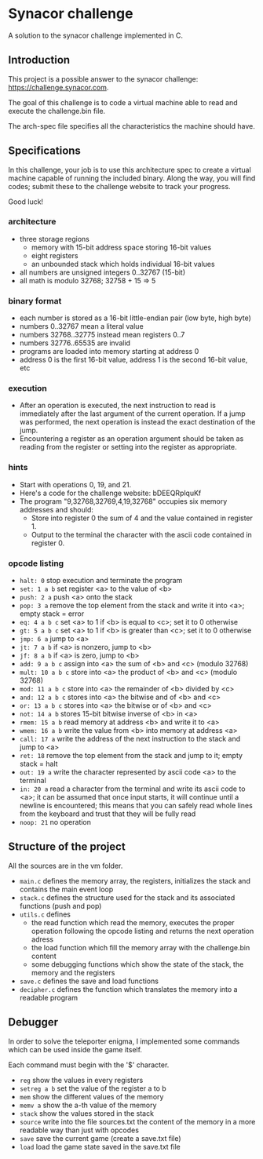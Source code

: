 # Synacor challenge 
A solution to the synacor challenge implemented in C.

## Introduction 

This project is a possible answer to the synacor challenge: https://challenge.synacor.com.

The goal of this challenge is to code a virtual machine able to read and execute the challenge.bin file.

The arch-spec file specifies all the characteristics the machine should have.

## Specifications

In this challenge, your job is to use this architecture spec to create a virtual machine capable of running the included binary. Along the way, you will find codes; submit these to the challenge website to track your progress.  

Good luck!

### architecture
- three storage regions
  - memory with 15-bit address space storing 16-bit values
  - eight registers
  - an unbounded stack which holds individual 16-bit values
- all numbers are unsigned integers 0..32767 (15-bit)
- all math is modulo 32768; 32758 + 15 =&gt; 5

### binary format
- each number is stored as a 16-bit little-endian pair (low byte, high byte)
- numbers 0..32767 mean a literal value
- numbers 32768..32775 instead mean registers 0..7
- numbers 32776..65535 are invalid
- programs are loaded into memory starting at address 0
- address 0 is the first 16-bit value, address 1 is the second 16-bit value, etc

### execution
- After an operation is executed, the next instruction to read is immediately after the last argument of the current operation.  If a jump was performed, the next operation is instead the exact destination of the jump.
- Encountering a register as an operation argument should be taken as reading from the register or setting into the register as appropriate.

### hints
- Start with operations 0, 19, and 21.
- Here's a code for the challenge website: bDEEQRplquKf
- The program "9,32768,32769,4,19,32768" occupies six memory addresses and should:
  - Store into register 0 the sum of 4 and the value contained in register 1.
  - Output to the terminal the character with the ascii code contained in register 0.

### opcode listing

- ```halt: 0```
  stop execution and terminate the program
- ```set: 1 a b```
  set register &lt;a&gt; to the value of &lt;b&gt;
- ```push: 2 a```
  push &lt;a&gt; onto the stack
- ```pop: 3 a```
  remove the top element from the stack and write it into &lt;a&gt;; empty stack = error
- ```eq: 4 a b c```
  set &lt;a&gt; to 1 if &lt;b&gt; is equal to &lt;c&gt;; set it to 0 otherwise
- ```gt: 5 a b c```
  set &lt;a&gt; to 1 if &lt;b&gt; is greater than &lt;c&gt;; set it to 0 otherwise
- ```jmp: 6 a```
  jump to &lt;a&gt;
- ```jt: 7 a b```
  if &lt;a&gt; is nonzero, jump to &lt;b&gt;
- ```jf: 8 a b```
  if &lt;a&gt; is zero, jump to &lt;b&gt;
- ```add: 9 a b c```
  assign into &lt;a&gt; the sum of &lt;b&gt; and &lt;c&gt; (modulo 32768)
- ```mult: 10 a b c```
  store into &lt;a&gt; the product of &lt;b&gt; and &lt;c&gt; (modulo 32768)
- ```mod: 11 a b c```
  store into &lt;a&gt; the remainder of &lt;b&gt; divided by &lt;c&gt;
- ```and: 12 a b c```
  stores into &lt;a&gt; the bitwise and of &lt;b&gt; and &lt;c&gt;
- ```or: 13 a b c```
  stores into &lt;a&gt; the bitwise or of &lt;b&gt; and &lt;c&gt;
- ```not: 14 a b```
  stores 15-bit bitwise inverse of &lt;b&gt; in &lt;a&gt;
- ```rmem: 15 a b```
  read memory at address &lt;b&gt; and write it to &lt;a&gt;
- ```wmem: 16 a b```
  write the value from &lt;b&gt; into memory at address &lt;a&gt;
- ```call: 17 a```
  write the address of the next instruction to the stack and jump to &lt;a&gt;
- ```ret: 18```
  remove the top element from the stack and jump to it; empty stack = halt
- ```out: 19 a```
  write the character represented by ascii code &lt;a&gt; to the terminal
- ```in: 20 a```
  read a character from the terminal and write its ascii code to &lt;a&gt;; it can be assumed that once input starts, it will continue until a newline is encountered; this means that you can safely read whole lines from the keyboard and trust that they will be fully read
- ```noop: 21```
  no operation


## Structure of the project

All the sources are in the vm folder.

- ```main.c```
    defines the memory array, the registers, initializes the stack and contains the main event loop
- ```stack.c```
    defines the structure used for the stack and its associated functions (push and pop)
- ```utils.c```
    defines 
    - the read function which read the memory, executes the proper operation following the opcode listing and returns the next operation adress
    - the load function which fill the memory array with the challenge.bin content
    - some debugging functions which show the state of the stack, the memory and the registers
- ```save.c```
    defines the save and load functions
- ```decipher.c```
    defines the function which translates the memory into a readable program
    

## Debugger 

In order to solve the teleporter enigma, I implemented some commands which can be used inside the game itself. 

Each command must begin with the '$' character. 

- ```reg``` 
    show the values in every registers
- ```setreg a b```
    set the value of the register a to b
- ```mem```
    show the different values of the memory
- ```memv a```
    show the a-th value of the memory
- ```stack```
    show the values stored in the stack
- ```source```
    write into the file sources.txt the content of the memory in a more readable way than just with opcodes
- ```save```
    save the current game (create a save.txt file)
- ```load```
    load the game state saved in the save.txt file
